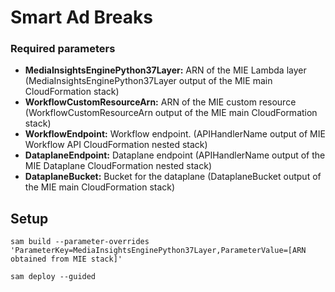 # Smart Ad Breaks

### Required parameters

- **MediaInsightsEnginePython37Layer:** ARN of the MIE Lambda layer (MediaInsightsEnginePython37Layer output of the MIE main CloudFormation stack)
- **WorkflowCustomResourceArn:** ARN of the MIE custom resource (WorkflowCustomResourceArn output of the MIE main CloudFormation stack)
- **WorkflowEndpoint:** Workflow endpoint. (APIHandlerName output of MIE Workflow API CloudFormation nested stack)
- **DataplaneEndpoint:** Dataplane endpoint (APIHandlerName output of the MIE Dataplane CloudFormation nested stack)
- **DataplaneBucket:** Bucket for the dataplane (DataplaneBucket output of the MIE main CloudFormation stack)

## Setup

```
sam build --parameter-overrides 'ParameterKey=MediaInsightsEnginePython37Layer,ParameterValue=[ARN obtained from MIE stack]'

sam deploy --guided
```
